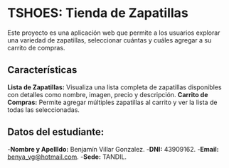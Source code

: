 # TSHOES: Tienda de Zapatillas

Este proyecto es una aplicación web que permite a los usuarios explorar una variedad de zapatillas, seleccionar cuántas y cuáles agregar a su carrito de compras.

## Características

 **Lista de Zapatillas:** Visualiza una lista completa de zapatillas disponibles con detalles como nombre, imagen, precio y descripción.
 **Carrito de Compras:** Permite agregar múltiples zapatillas al carrito y ver la lista de todas las seleccionadas.

## Datos del estudiante:

-**Nombre y ApellIdo:** Benjamín Villar Gonzalez.
-**DNI:** 43909162.
-**Email:** benya_vg@hotmail.com.
-**Sede:** TANDIL.
